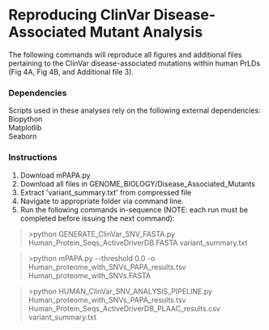 
# Reproducing ClinVar Disease-Associated Mutant Analysis

The following commands will reproduce all figures and additional files pertaining to the ClinVar disease-associated mutations within human PrLDs (Fig 4A, Fig 4B, and Additional file 3).

### Dependencies
Scripts used in these analyses rely on the following external dependencies:\
Biopython\
Matplotlib\
Seaborn

### Instructions
1. Download mPAPA.py
2. Download all files in GENOME_BIOLOGY/Disease_Associated_Mutants
3. Extract 'variant_summary.txt' from compressed file
4. Navigate to appropriate folder via command line.
5. Run the following commands in-sequence (NOTE: each run must be completed before issuing the next command):

>\>python GENERATE_ClinVar_SNV_FASTA.py Human_Protein_Seqs_ActiveDriverDB.FASTA variant_summary.txt

>\>python mPAPA.py --threshold 0.0 -o Human_proteome_with_SNVs_PAPA_results.tsv Human_proteome_with_SNVs.FASTA

>\>python HUMAN_ClinVar_SNV_ANALYSIS_PIPELINE.py Human_proteome_with_SNVs_PAPA_results.tsv Human_Protein_Seqs_ActiveDriverDB_PLAAC_results.csv variant_summary.txt
